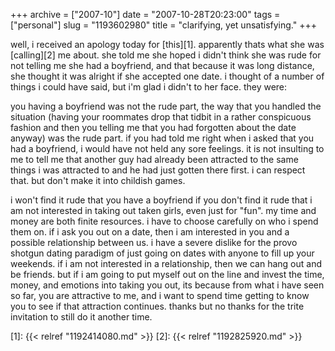 +++
archive = ["2007-10"]
date = "2007-10-28T20:23:00"
tags = ["personal"]
slug = "1193602980"
title = "clarifying, yet unsatisfying."
+++

well, i received an apology today for [this][1]. apparently thats what she
was [calling][2] me about. she told me she hoped i didn't think she was
rude for not telling me she had a boyfriend, and that because it was long
distance, she thought it was alright if she accepted one date. i thought
of a number of things i could have said, but i'm glad i didn't to her
face. they were:

you having a boyfriend was not the rude part, the way that you handled the
situation (having your roommates drop that tidbit in a rather conspicuous
fashion and then you telling me that you had forgotten about the date
anyway) was the rude part. if you had told me right when i asked that you
had a boyfriend, i would have not held any sore feelings. it is not
insulting to me to tell me that another guy had already been attracted to
the same things i was attracted to and he had just gotten there first.
i can respect that. but don't make it into childish games.

i won't find it rude that you have a boyfriend if you don't find it rude
that i am not interested in taking out taken girls, even just for "fun".
my time and money are both finite resources. i have to choose carefully on
who i spend them on. if i ask you out on a date, then i am interested in
you and a possible relationship between us. i have a severe dislike for
the provo shotgun dating paradigm of just going on dates with anyone to
fill up your weekends. if i am not interested in a relationship, then we
can hang out and be friends. but if i am going to put myself out on the
line and invest the time, money, and emotions into taking you out, its
because from what i have seen so far, you are attractive to me, and i want
to spend time getting to know you to see if that attraction continues.
thanks but no thanks for the trite invitation to still do it another time.

[1]: {{< relref "1192414080.md" >}}
[2]: {{< relref "1192825920.md" >}}

